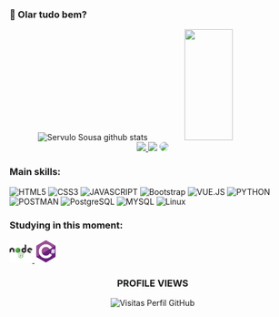 ###  👋 Olar tudo bem?

<!--
**sousaservulo/sousaservulo** is a ✨ _special_ ✨ repository because its `README.md` (this file) appears on your GitHub profile.

Here are some ideas to get you started:

- 🔭 I’m currently working on ...
- 🌱 I’m currently learning ...
- 👯 I’m looking to collaborate on ...
- 🤔 I’m looking for help with ...
- 💬 Ask me about ...
- 📫 How to reach me: ...
- 😄 Pronouns: ...
- ⚡ Fun fact: ...
-->

<div align="center">  
  <img width="49%" height="195px" src="https://github-readme-stats.vercel.app/api?username=sousaservulo&show_icons=true&count_private=true&hide_border=true&&theme=chartreuse-dark&bg_color=0d1117" alt="Servulo Sousa github stats" /> 
  <img width="41%" height="195px" src="https://github-readme-stats.vercel.app/api/top-langs/?username=sousaservulo&layout=compact&hide_border=true&title_color=00FF00&text_color=00FF00&bg_color=0d1117" />
</div>


<div align="center"> 
<a href="https://instagram.com/servulosousa" target="_blank"><img src="https://img.shields.io/badge/-Instagram-%23E4405F?style=for-the-badge&logo=instagram&logoColor=white"</a>
<a href = "mailto:servulosousa@gmail.com"> <img src="https://img.shields.io/badge/-Gmail-%23333?style=for-the-badge&logo=gmail&logoColor=white" target="_blank"></a>
<a href="https://www.linkedin.com/in/sérvulosousa/" target="_blank"><img src="https://img.shields.io/badge/-LinkedIn-%230077B5?style=for-the-badge&logo=linkedin&logoColor=white" style="border-radius: 30px" target="_blank"></a> 
 </div>



  ### Main skills:
  ![HTML5](https://img.shields.io/badge/HTML5-E34F26?style=for-the-badge&logo=html5&logoColor=0D1117)
  ![CSS3](https://img.shields.io/badge/CSS3-1572B6?style=for-the-badge&logo=css3&logoColor=0D1117)
  ![JAVASCRIPT](https://img.shields.io/badge/JavaScript-F7DF1E?style=for-the-badge&logo=JavaScript&logoColor=white)
  ![Bootstrap](https://img.shields.io/badge/Bootstrap-563D7C?style=for-the-badge&logo=bootstrap&logoColor=white)
  ![VUE.JS](https://img.shields.io/badge/Vue.js-35495E?style=for-the-badge&logo=vue.js&logoColor=4FC08D)
  ![PYTHON](https://img.shields.io/badge/Python-3776AB?style=for-the-badge&logo=python&logoColor=white)
  ![POSTMAN](https://img.shields.io/badge/Postman-FF6C37?style=for-the-badge&logo=postman&logoColor=white)
  ![PostgreSQL](https://img.shields.io/badge/PostgreSQL-316192?style=for-the-badge&logo=postgresql&logoColor=white)
  ![MYSQL](https://img.shields.io/badge/MySQL-00000F?style=for-the-badge&logo=mysql&logoColor=white)
  ![Linux](https://img.shields.io/badge/Linux-FCC624?style=for-the-badge&logo=linux&logoColor=black)
  <!--
  ![JavaScript](https://img.shields.io/badge/-JavaScript-0D1117?style=for-the-badge&logo=javascript&labelColor=0D1117)&nbsp;
  ![CSS](https://img.shields.io/badge/-CSS-0D1117?style=for-the-badge&logo=CSS3&logoColor=1572B6&labelColor=0D1117)&nbsp;
  ![React.js](https://img.shields.io/badge/-React.js-0D1117?style=for-the-badge&logo=react&labelColor=0D1117)&nbsp;
  ![Php](https://img.shields.io/badge/-php-0D1117?style=for-the-badge&logo=php&logoColor=purple&labelColor=0D1117)&nbsp; 
   -->

  ### Studying in this moment:
   <a href="https://nodejs.org" target="_blank" rel="noreferrer"> <img src="https://raw.githubusercontent.com/devicons/devicon/master/icons/nodejs/nodejs-original-wordmark.svg" alt="nodejs" width="40" height="40"/> </a>
  <a href="https://www.w3schools.com/cs/" target="_blank" rel="noreferrer"> <img src="https://raw.githubusercontent.com/devicons/devicon/master/icons/csharp/csharp-original.svg" alt="csharp" width="40" height="40"/> </a>
  <!--
  ![React.js](https://img.shields.io/badge/-React.js-0D1117?style=for-the-badge&logo=react&labelColor=0D1117)&nbsp;
  ![Typescript](https://img.shields.io/badge/-JavaScript-0D1117?style=for-the-badge&logo=javascript&labelColor=0D1117&textColor=0D1117)&nbsp;
  ![Node.JS](https://img.shields.io/badge/-Node.JS-0D1117?style=for-the-badge&logo=node.js&labelColor=0D1117&textColor=0D1117)&nbsp;-->

  
<h3 align="center">PROFILE VIEWS</h3>
 <p align="center">   
 <img alingn="center" title="Visitas Perfil GitHub" src="https://profile-counter.glitch.me/sousaservulo/count.svg" />
</p>
